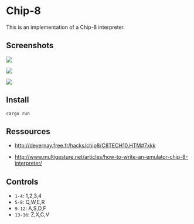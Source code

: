 # Chip-8

This is an implementation of a Chip-8 interpreter.

## Screenshots

![](https://github.com/jfto23/personal_website/blob/gh-pages/assets/images/chip8_tetris.png)

![](https://github.com/jfto23/personal_website/blob/gh-pages/assets/images/chip8_space.png)

![](https://github.com/jfto23/personal_website/blob/gh-pages/assets/images/chip8_brix.png)


## Install

```
cargo run
```

## Ressources

- http://devernay.free.fr/hacks/chip8/C8TECH10.HTM#7xkk 

- http://www.multigesture.net/articles/how-to-write-an-emulator-chip-8-interpreter/

## Controls

- `1-4`: 1,2,3,4
- `5-8`: Q,W,E,R
- `9-12`: A,S,D,F
- `13-16`: Z,X,C,V



